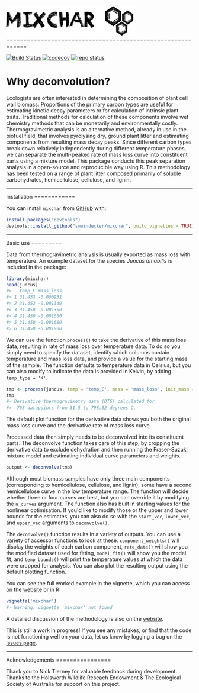 <img src = "man/figures/logo.png" height="80" width="350" />
============================================================

[![Build Status](https://travis-ci.com/smwindecker/mixchar.svg?branch=master)](https://travis-ci.org/smwindecker/mixchar) [![codecov](https://codecov.io/gh/smwindecker/mixchar/branch/master/graph/badge.svg)](https://codecov.io/gh/smwindecker/mixchar) [![repo status](http://www.repostatus.org/badges/latest/active.svg)](http://www.repostatus.org/#active)

Why deconvolution?
==================

Ecologists are often interested in determining the composition of plant cell wall biomass. Proportions of the primary carbon types are useful for estimating kinetic decay parameters or for calculation of intrinsic plant traits. Traditional methods for calculation of these components involve wet chemistry methods that can be monetarily and environmentally costly. Thermogravimetric analysis is an alternative method, already in use in the biofuel field, that involves pyrolysing dry, ground plant litter and estimating components from resulting mass decay peaks. Since different carbon types break down relatively independently during different temperature phases, we can separate the multi-peaked rate of mass loss curve into constituent parts using a mixture model. This package conducts this peak separation analysis in a open-source and reproducible way using R. This methodology has been tested on a range of plant litter composed primarily of soluble carbohydrates, hemicellulose, cellulose, and lignin.

<hr>
Installation
============

You can install `mixchar` from [GitHub](https://github.com/) with:

``` r
install.packages("devtools")
devtools::install_github("smwindecker/mixchar", build_vignettes = TRUE)
```

<hr>
Basic use
=========

Data from thermogravimetric analysis is usually exported as mass loss with temperature. An example dataset for the species *Juncus amabilis* is included in the package:

``` r
library(mixchar)
head(juncus)
#>   temp_C mass_loss
#> 1 31.453 -0.000931
#> 2 31.452 -0.001340
#> 3 31.450 -0.001350
#> 4 31.450 -0.001660
#> 5 31.450 -0.001680
#> 6 31.450 -0.001800
```

We can use the function `process()` to take the derivative of this mass loss data, resulting in rate of mass loss over temperature data. To do so you simply need to specify the dataset, identify which columns contain temperature and mass loss data, and provide a value for the starting mass of the sample. The function defaults to temperature data in Celsius, but you can also modify to indicate the data is provided in Kelvin, by adding `temp_type = 'K'`.

``` r
tmp <- process(juncus, temp = 'temp_C', mass = 'mass_loss', init_mass = 18.96)
tmp
#> Derivative thermogravimetry data (DTG) calculated for
#>  768 datapoints from 31.5 to 798.52 degrees C.
```

The default plot function for the derivative data shows you both the original mass loss curve and the derivative rate of mass loss curve.

Processed data then simply needs to be deconvolved into its constituent parts. The deconvolve function takes care of this step, by cropping the derivative data to exclude dehydration and then running the Fraser-Suzuki mixture model and estimating individual curve parameters and weights.

``` r
output <- deconvolve(tmp)
```

Although most biomass samples have only three main components (corresponding to hemicellulose, cellulose, and lignin), some have a second hemicellulose curve in the low temperature range. The function will decide whether three or four curves are best, but you can override it by modifying the `n_curves` argument. The function also has built in starting values for the nonlinear optimisation. If you'd like to modify those or the upper and lower bounds for the estimates, you can also do so with the `start_vec`, `lower_vec`, and `upper_vec` arguments to `deconvolve()`.

The `deconvolve()` function results in a variety of outputs. You can use a variety of accessor functions to look at these. `component_weights()` will display the weights of each carbon component, `rate_data()` will show you the modified dataset used for fitting, `model_fit()` will show you the model fit, and `temp_bounds()` will print the temperature values at which the data were cropped for analysis. You can also plot the resulting output using the default plotting function.

You can see the full worked example in the vignette, which you can access on the [website](http://smwindecker.github.io/mixchar) or in R:

``` r
vignette('mixchar')
#> Warning: vignette 'mixchar' not found
```

A detailed discussion of the methodology is also on the [website](http://smwindecker.github.io/Background).

This is still a work in progress! If you see any mistakes, or find that the code is not functioning well on your data, let us know by logging a bug on the [issues page](http://www.github.com/smwindecker/mixchar/issues).

<hr>
Acknowledgements
================

Thank you to Nick Tierney for valuable feedback during development. Thanks to the Holsworth Wildlife Reseach Endowment & The Ecological Society of Australia for support on this project.
